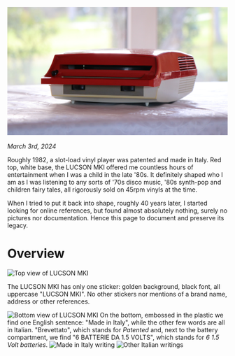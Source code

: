 ![Front view of LUCSON MKI](/images/front_view.jpg)

_March 3rd, 2024_

Roughly 1982, a slot-load vinyl player was patented and made in Italy. Red top, white base, the LUCSON MKI offered me countless hours of entertainment when I was a child in the late '80s.
It definitely shaped who I am as I was listening to any sorts of '70s disco music, '80s synth-pop and children fairy tales, all rigorously sold on 45rpm vinyls at the time.

When I tried to put it back into shape, roughly 40 years later, I started looking for online references, but found almost absolutely nothing, surely no pictures nor documentation.
Hence this page to document and preserve its legacy.

# Overview
![Top view of LUCSON MKI](/images/top_view.jpg)

The LUCSON MKI has only one sticker: golden background, black font, all uppercase "LUCSON MKI". No other stickers nor mentions of a brand name, address or other references.

![Bottom view of LUCSON MKI](/images/bottom_view.jpg)
On the bottom, embossed in the plastic we find one English sentence: "Made in Italy", while the other few words are all in Italian. "Brevettato", which stands for *Patented* and,
next to the battery compartment, we find "6 BATTERIE DA 1.5 VOLTS", which stands for *6 1.5 Volt batteries*.
![Made in Italy writing](/images/made_in_italy.jpg) ![Other Italian writings](/images/italian_writings.jpg)
